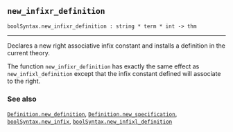 ## `new_infixr_definition`

``` hol4
boolSyntax.new_infixr_definition : string * term * int -> thm
```

------------------------------------------------------------------------

Declares a new right associative infix constant and installs a
definition in the current theory.

The function `new_infixr_definition` has exactly the same effect as
`new_infixl_definition` except that the infix constant defined will
associate to the right.

### See also

[`Definition.new_definition`](#Definition.new_definition),
[`Definition.new_specification`](#Definition.new_specification),
[`boolSyntax.new_infix`](#boolSyntax.new_infix),
[`boolSyntax.new_infixl_definition`](#boolSyntax.new_infixl_definition)
